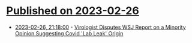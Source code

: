 # [Published on 2023-02-26](index.md)

* [2023-02-26, 21:18:00](https://science.slashdot.org/story/23/02/26/2115243/virologist-disputes-wsj-report-on-a-minority-opinion-suggesting-covid-lab-leak-origin?utm_source=rss1.0mainlinkanon&utm_medium=feed) - [Virologist Disputes WSJ Report on a Minority Opinion Suggesting Covid 'Lab Leak' Origin](https://science.slashdot.org/story/23/02/26/2115243/virologist-disputes-wsj-report-on-a-minority-opinion-suggesting-covid-lab-leak-origin?utm_source=rss1.0mainlinkanon&utm_medium=feed)
